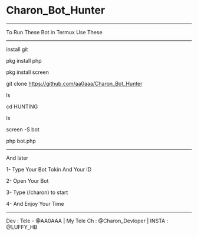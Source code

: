 # Charon_Bot_Hunter

---------------------

To Run These Bot in Termux Use These

---------------------

install git

pkg install php

pkg install screen

git clone https://github.com/aa0aaa/Charon_Bot_Hunter

ls

cd HUNTING

ls

screen -S bot

php bot.php

---------------------

And later

1- Type Your Bot Tokin And Your ID

2- Open Your Bot

3- Type (/charon) to start

4- And Enjoy Your Time

---------------------

Dev : Tele - @AA0AAA | My Tele Ch : @Charon_Devloper | INSTA : @LUFFY_HB
